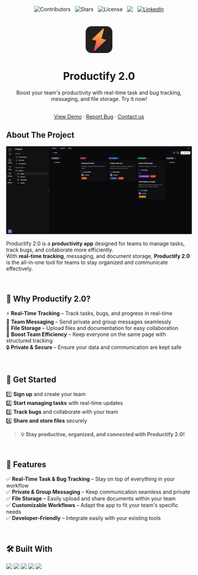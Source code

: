 <div style="display: flex; gap: 12px; justify-content: center;">
  <img src="https://img.shields.io/github/contributors/JuaniLlaberia/Productify2?color=blue&style=for-the-badge&logo=github" alt="Contributors">
  <img src="https://img.shields.io/github/stars/JuaniLlaberia/Productify2?color=yellow&style=for-the-badge&logo=github" alt="Stars">
  <img src="https://img.shields.io/github/license/JuaniLlaberia/Productify2?color=brightgreen&style=for-the-badge" alt="License">
  <img src="https://img.shields.io/github/issues/JuaniLlaberia/Productify2?color=brightgreen&style=for-the-badge" />
  <a href="https://www.linkedin.com/in/juan-ignacio-llaberia-241b351b3/">
    <img src="https://img.shields.io/badge/LinkedIn-Profile-blue?style=for-the-badge&logo=linkedin" alt="LinkedIn">
  </a>
</div>

<br />
<br />
<div align="center">
  <a href="#">
    <img src="public/logo_sm.png" alt="Logo" width="80" height="80">
  </a>

  <h1 align="center">Productify 2.0</h1>
  <p>Boost your team's productivity with real-time task and bug tracking, messaging, and file storage. Try it now!</p>

  <p align="center">
    <br />
    <a href="https://productify2.vercel.app/">View Demo</a> 
    &middot;
    <a href="https://productify2.vercel.app/">Report Bug</a>
    &middot;
    <a href="mailto:juanillaberia2002@gmail.com">Contact us</a>
  </p>
</div>

## About The Project

<img src="public/tasks-img.png" alt="Landing photo">

Productify 2.0 is a **productivity app** designed for teams to manage tasks, track bugs, and collaborate more efficiently.  
With **real-time tracking**, messaging, and document storage, **Productify 2.0** is the all-in-one tool for teams to stay organized and communicate effectively.  

<br />

## 🌟 Why Productify 2.0?  

⚡ **Real-Time Tracking** – Track tasks, bugs, and progress in real-time  
💬 **Team Messaging** – Send private and group messages seamlessly  
📂 **File Storage** – Upload files and documentation for easy collaboration  
🚀 **Boost Team Efficiency** – Keep everyone on the same page with structured tracking  
🔒 **Private & Secure** – Ensure your data and communication are kept safe  

<br />

## 🚀 Get Started  

1️⃣ **Sign up** and create your team  
2️⃣ **Start managing tasks** with real-time updates  
3️⃣ **Track bugs** and collaborate with your team  
4️⃣ **Share and store files** securely  

> **💡 Stay productive, organized, and connected with Productify 2.0!**  

<br />

## 📌 Features  

✅ **Real-Time Task & Bug Tracking** – Stay on top of everything in your workflow  
✅ **Private & Group Messaging** – Keep communication seamless and private  
✅ **File Storage** – Easily upload and share documents within your team  
✅ **Customizable Workflows** – Adapt the app to fit your team's specific needs  
✅ **Developer-Friendly** – Integrate easily with your existing tools  

<br />

## 🛠 Built With  

<p align="left">
  <img src="https://img.shields.io/badge/Next.js-000000?style=for-the-badge&logo=nextdotjs&logoColor=white" />
  <img src="https://img.shields.io/badge/Convex-000000?style=for-the-badge&logo=convex&logoColor=white" />
  <img src="https://img.shields.io/badge/React_Query-FF4154?style=for-the-badge&logo=react-query&logoColor=white" />
  <img src="https://img.shields.io/badge/React_Hook_Form-61DAFB?style=for-the-badge&logo=react&logoColor=white" />
  <img src="https://img.shields.io/badge/TanStack_React_Tables-17B1E1?style=for-the-badge&logo=react&logoColor=white" />
</p>

